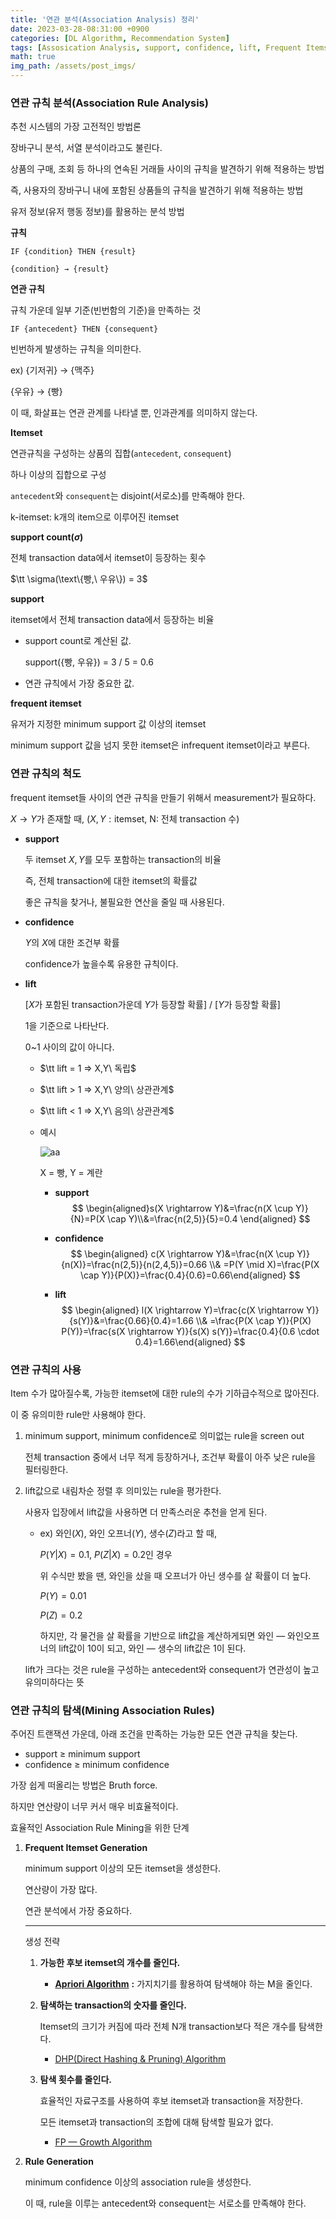 ```yaml
---
title: '연관 분석(Association Analysis) 정리'
date: 2023-03-28-08:31:00 +0900
categories: [DL Algorithm, Recommendation System]
tags: [Assosication Analysis, support, confidence, lift, Frequent Itemset Generation, Apriori, DHP, FP Growth]
math: true
img_path: /assets/post_imgs/
---
```


### **연관 규칙 분석(Association Rule Analysis)**

추천 시스템의 가장 고전적인 방법론

장바구니 분석, 서열 분석이라고도 불린다.

상품의 구매, 조회 등 하나의 연속된 거래들 사이의 규칙을 발견하기 위해 적용하는 방법

즉, 사용자의 장바구니 내에 포함된 상품들의 규칙을 발견하기 위해 적용하는 방법

유저 정보(유저 행동 정보)를 활용하는 분석 방법

**규칙**

`IF {condition} THEN {result}`

`{condition} → {result}`

**연관 규칙**

규칙 가운데 일부 기준(빈번함의 기준)을 만족하는 것

`IF {antecedent} THEN {consequent}`

빈번하게 발생하는 규칙을 의미한다.

ex) {기저귀} → {맥주}

{우유} → {빵}

이 때, 화살표는 연관 관계를 나타낼 뿐, 인과관계를 의미하지 않는다.


**Itemset**

연관규칙을 구성하는 상품의 집합(`antecedent`, `consequent`)

하나 이상의 집합으로 구성

`antecedent`와 `consequent`는 disjoint(서로소)를 만족해야 한다.

k-itemset: k개의 item으로 이루어진 itemset

**support count($\sigma$)**

전체 transaction data에서 itemset이 등장하는 횟수

$\tt \sigma(\text\{빵,\ 우유\}) = 3$

**support**

itemset에서 전체 transaction data에서 등장하는 비율

- support count로 계산된 값.
    
    support({빵, 우유}) = 3 / 5 = 0.6
    
- 연관 규칙에서 가장 중요한 값.

**frequent itemset**

유저가 지정한 minimum support 값 이상의 itemset

minimum support 값을 넘지 못한 itemset은 infrequent itemset이라고 부른다.

### 연관 규칙의 척도

frequent itemset들 사이의 연관 규칙을 만들기 위해서 measurement가 필요하다.

$X\rightarrow Y$가 존재할 때, $(X,Y : \text{itemset, N: 전체 transaction 수})$

- **support**
    
    두 itemset $X,Y$를 모두 포함하는 transaction의 비율
    
    즉, 전체 transaction에 대한 itemset의 확률값
    
    좋은 규칙을 찾거나, 불필요한 연산을 줄일 때 사용된다.
        
- **confidence**
    
    $Y$의 $X$에 대한 조건부 확률
    
    confidence가 높을수록 유용한 규칙이다.
    
        
- **lift**
    
    [$X$가 포함된 transaction가운데 $Y$가 등장할 확률] / [$Y$가 등장할 확률]
    
    1을 기준으로 나타난다.
    
    0~1 사이의 값이 아니다.
    
    - $\tt lift = 1 ⇒ X,Y\ 독립$
    - $\tt lift > 1 ⇒ X,Y\ 양의\ 상관관계$
    - $\tt lift < 1 ⇒ X,Y\ 음의\ 상관관계$
    - 예시
        
        ![aa](association_analysis.png)
        
        X = 빵, Y = 계란
        
        - **support**
            $$
            \begin{aligned}s(X \rightarrow Y)&=\frac{n(X \cup Y)}{N}=P(X \cap Y)\\&=\frac{n(2,5)}{5}=0.4 \end{aligned}
            $$

        - **confidence**
            $$
            \begin{aligned}
            c(X \rightarrow Y)&=\frac{n(X \cup Y)}{n(X)}=\frac{n(2,5)}{n(2,4,5)}=0.66 \\& =P(Y \mid X)=\frac{P(X \cap Y)}{P(X)}=\frac{0.4}{0.6}=0.66\end{aligned}
            $$

        - **lift**
            $$
            \begin{aligned}
            l(X \rightarrow Y)=\frac{c(X \rightarrow Y)}{s(Y)}&=\frac{0.66}{0.4}=1.66 \\& =\frac{P(X \cap Y)}{P(X) P(Y)}=\frac{s(X \rightarrow Y)}{s(X) s(Y)}=\frac{0.4}{0.6 \cdot 0.4}=1.66\end{aligned}
            $$
        

### 연관 규칙의 사용

Item 수가 많아질수록, 가능한 itemset에 대한 rule의 수가 기하급수적으로 많아진다.

이 중 유의미한 rule만 사용해야 한다.

1. minimum support, minimum confidence로 의미없는 rule을 screen out
    
    전체 transaction 중에서 너무 적게 등장하거나, 조건부 확률이 아주 낮은 rule을 필터링한다.
    
2. lift값으로 내림차순 정렬 후 의미있는 rule을 평가한다.
    
    사용자 입장에서 lift값을 사용하면 더 만족스러운 추천을 얻게 된다.
    
    - ex) 와인($X$), 와인 오프너($Y$), 생수($Z$)라고 할 때,
        
        $P(Y|X) = 0.1$, $P(Z|X) = 0.2$인 경우
        
        위 수식만 봤을 땐, 와인을 샀을 때 오프너가 아닌 생수를 살 확률이 더 높다.
        
        $P(Y) = 0.01$
        
        $P(Z) = 0.2$
        
        하지만, 각 물건을 살 확률을 기반으로 lift값을 계산하게되면
        와인 — 와인오프너의 lift값이 10이 되고,
        와인 — 생수의 lift값은 1이 된다.
        
    
    lift가 크다는 것은 rule을 구성하는 antecedent와 consequent가 연관성이 높고 유의미하다는 뜻
    

### 연관 규칙의 탐색(Mining Association Rules)

주어진 트랜잭션 가운데, 아래 조건을 만족하는 가능한 모든 연관 규칙을 찾는다.

- support ≥ minimum support
- confidence ≥ minimum confidence

가장 쉽게 떠올리는 방법은 Bruth force.

하지만 연산량이 너무 커서 매우 비효율적이다.

효율적인 Association Rule Mining을 위한 단계

1. **Frequent Itemset Generation**
    
    minimum support 이상의 모든 itemset을 생성한다.
    
    연산량이 가장 많다.
    
    연관 분석에서 가장 중요하다.
    
    ---
    
    생성 전략
    
    1. **가능한 후보 itemset의 개수를 줄인다.**
        - [**Apriori Algorithm**](https://www.notion.so/Apriori-Algorithm-eb7543584fcb4e2581ce1ae32d7b206f?pvs=21) **:** 가지치기를 활용하여 탐색해야 하는 M을 줄인다.
    2. **탐색하는 transaction의 숫자를 줄인다.**
        
        Itemset의 크기가 커짐에 따라 전체 N개 transaction보다 적은 개수를 탐색한다.
        
        - [DHP(Direct Hashing & Pruning) Algorithm](https://www.notion.so/DHP-Direct-Hashing-Pruning-Algorithm-a130792f80b941628e6e00e0fb9d983a?pvs=21)
    3. **탐색 횟수를 줄인다.**
        
        효율적인 자료구조를 사용하여 후보 itemset과 transaction을 저장한다.
        
        모든 itemset과 transaction의 조합에 대해 탐색할 필요가 없다.
        
        - [FP — Growth Algorithm](https://www.notion.so/FP-Growth-Algorithm-a17aa9c7347d43cdac8bbd8e678ef5b0?pvs=21)
2. **Rule Generation**
    
    minimum confidence 이상의 association rule을 생성한다.
    
    이 때, rule을 이루는 antecedent와 consequent는 서로소를 만족해야 한다.